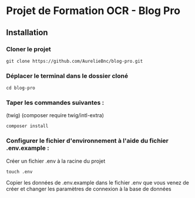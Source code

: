 # Projet de Formation OCR - Blog Pro

## Installation

### Cloner le projet

```
git clone https://github.com/AurelieBnc/blog-pro.git
```

### Déplacer le terminal dans le dossier cloné

```
cd blog-pro
```

### Taper les commandes suivantes :

(twig)
(composer require twig/intl-extra)

```
composer install
```

### Configurer le fichier d'environnement à l'aide du fichier .env.example :

Créer un fichier .env à la racine du projet

```
touch .env
```

Copier les données de .env.example dans le fichier .env que vous venez de créer et changer les paramètres de connexion à la base de données
